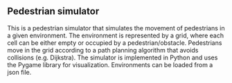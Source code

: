 ## Pedestrian simulator

This is a pedestrian simulator that simulates the movement of pedestrians in a given environment. 
The environment is represented by a grid, where each cell can be either empty or occupied by a 
pedestrian/obstacle. Pedestrians move in the grid according to a path planning algorithm that 
avoids collisions (e.g. Dijkstra).
The simulator is implemented in Python and uses the Pygame library for visualization. 
Environments can be loaded from a json file.
